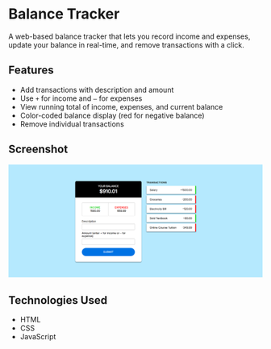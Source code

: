 # Balance Tracker

A web-based balance tracker that lets you record income and expenses, update your balance in real-time, and remove transactions with a click.

## Features

- Add transactions with description and amount
- Use `+` for income and `–` for expenses
- View running total of income, expenses, and current balance
- Color-coded balance display (red for negative balance)
- Remove individual transactions

## Screenshot

![Screenshot](screenshot.png)  

## Technologies Used

- HTML
- CSS
- JavaScript
